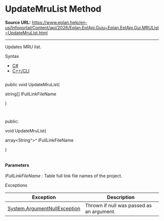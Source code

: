 # UpdateMruList Method

**Source URL:** https://www.eplan.help/en-us/Infoportal/Content/api/2026/Eplan.EplApi.Guiu~Eplan.EplApi.Gui.MRUList~UpdateMruList.html

---

Updates MRU list.

Syntax

- [C#](#i-syntax-CS)
- [C++/CLI](#i-syntax-CPP2005)

```
```
public void UpdateMruList( 

   string[] lFullLinkFileName

)
```
```

```
```
public:

void UpdateMruList( 

   array<String^>^ lFullLinkFileName

)
```
```

#### Parameters

*lFullLinkFileName*
:   Table full link file names of the project.

Exceptions

| Exception | Description |
| --- | --- |
| [System.ArgumentNullException](#) | Thrown if null was passed as an argument. |
